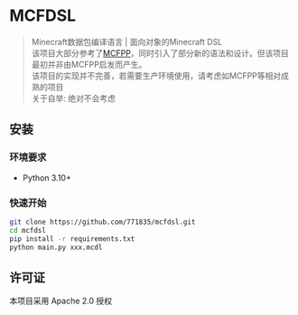 # MCFDSL

> Minecraft数据包编译语言 | 面向对象的Minecraft DSL  
> 该项目大部分参考了[MCFPP](https://github.com/MinecraftFunctionPlusPlus/MCFPP)，同时引入了部分新的语法和设计。但该项目最初并非由MCFPP启发而产生。  
> 该项目的实现并不完善，若需要生产环境使用，请考虑如MCFPP等相对成熟的项目  
> 关于自举: 绝对不会考虑
## 安装
### 环境要求
- Python 3.10+

### 快速开始
```bash
git clone https://github.com/771835/mcfdsl.git
cd mcfdsl
pip install -r requirements.txt
python main.py xxx.mcdl
```

## 许可证
本项目采用 Apache 2.0 授权

